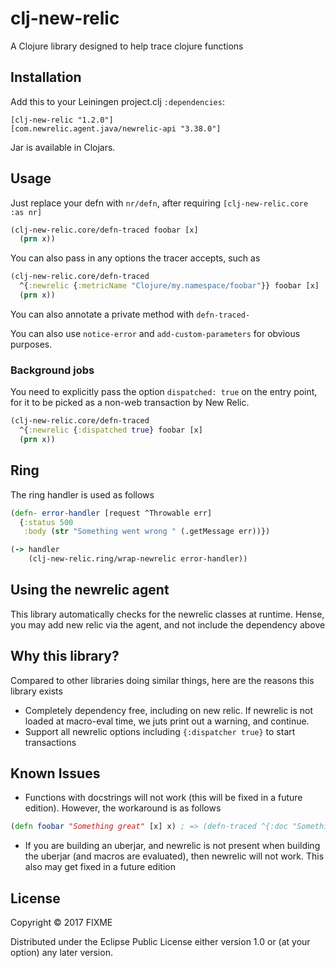 # clj-new-relic

A Clojure library designed to help trace clojure functions

## Installation

Add this to your Leiningen project.clj `:dependencies`:

    [clj-new-relic "1.2.0"]
    [com.newrelic.agent.java/newrelic-api "3.38.0"]

Jar is available in Clojars.

## Usage

Just replace your defn with `nr/defn`, after requiring `[clj-new-relic.core :as nr]`

```clojure
(clj-new-relic.core/defn-traced foobar [x]
  (prn x))
```

You can also pass in any options the tracer accepts, such as

```clojure
(clj-new-relic.core/defn-traced
  ^{:newrelic {:metricName "Clojure/my.namespace/foobar"}} foobar [x]
  (prn x))
```

You can also annotate a private method with `defn-traced-`

You can also use `notice-error` and `add-custom-parameters` for obvious purposes.

### Background jobs

You need to explicitly pass the option `dispatched: true` on the entry point, for it to be picked as a non-web transaction by New Relic. 

```clojure
(clj-new-relic.core/defn-traced
  ^{:newrelic {:dispatched true} foobar [x]
  (prn x))
```

## Ring

The ring handler is used as follows

```clojure
(defn- error-handler [request ^Throwable err]
  {:status 500
   :body (str "Something went wrong " (.getMessage err))})

(-> handler
    (clj-new-relic.ring/wrap-newrelic error-handler))
```

## Using the newrelic agent

This library automatically checks for the newrelic classes at runtime. Hense, you may add new relic via the agent, and not include the dependency above

## Why this library?

Compared to other libraries doing similar things, here are the reasons this library exists

* Completely dependency free, including on new relic. If newrelic is not loaded at macro-eval time, we juts print out a warning, and continue.
* Support all newrelic options including `{:dispatcher true}` to start transactions

## Known Issues

* Functions with docstrings will not work (this will be fixed in a future edition). However, the workaround is as follows

```clojure
(defn foobar "Something great" [x] x) ; => (defn-traced ^{:doc "Something great"} foobar [x] x)
```

* If you are building an uberjar, and newrelic is not present when building the uberjar (and macros are evaluated), then newrelic will not work. This also may get fixed in a future edition

## License

Copyright © 2017 FIXME

Distributed under the Eclipse Public License either version 1.0 or (at
your option) any later version.
